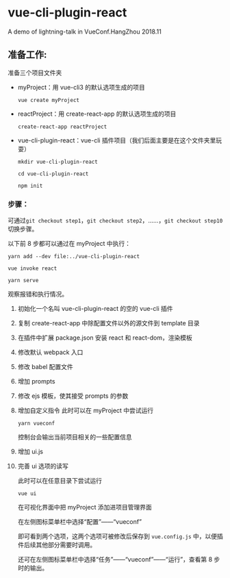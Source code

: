 # vue-cli-plugin-react

A demo of lightning-talk in VueConf.HangZhou 2018.11

## 准备工作:

准备三个项目文件夹

- myProject：用 vue-cli3 的默认选项生成的项目

  `vue create myProject`

- reactProject：用 create-react-app 的默认选项生成的项目

  `create-react-app reactProject`

- vue-cli-plugin-react：vue-cli 插件项目（我们后面主要是在这个文件夹里玩耍）

  `mkdir vue-cli-plugin-react`

  `cd vue-cli-plugin-react`

  `npm init`

### 步骤：

可通过`git checkout step1`，`git checkout step2`，……，`git checkout step10`切换步骤。

以下前 8 步都可以通过在 myProject 中执行：

`yarn add --dev file:../vue-cli-plugin-react`

`vue invoke react`

`yarn serve`

观察报错和执行情况。

1. 初始化一个名叫 vue-cli-plugin-react 的空的 vue-cli 插件
2. 复制 create-react-app 中除配置文件以外的源文件到 template 目录
3. 在插件中扩展 package.json 安装 react 和 react-dom，渲染模板
4. 修改默认 webpack 入口
5. 修改 babel 配置文件
6. 增加 prompts
7. 修改 ejs 模板，使其接受 prompts 的参数
8. 增加自定义指令
   此时可以在 myProject 中尝试运行

   `yarn vueconf`

   控制台会输出当前项目相关的一些配置信息

9. 增加 ui.js
10. 完善 ui 选项的读写

    此时可以在任意目录下尝试运行

    `vue ui`

    在可视化界面中把 myProject 添加进项目管理界面

    在左侧图标菜单栏中选择“配置”——“vueconf”

    即可看到两个选项，这两个选项可被修改后保存到 `vue.config.js` 中，以便插件后续其他部分需要时调用。

    还可在左侧图标菜单栏中选择“任务”——“vueconf”——“运行”，查看第 8 步时的输出。
